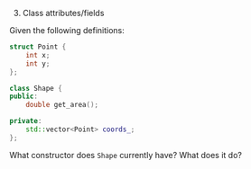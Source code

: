 3. Class attributes/fields

Given the following definitions:
```c++
struct Point {
    int x;
    int y;
};

class Shape {
public:
    double get_area();

private:
    std::vector<Point> coords_;
};
```

What constructor does `Shape` currently have? What does it do?
